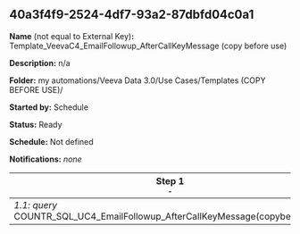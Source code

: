 ## 40a3f4f9-2524-4df7-93a2-87dbfd04c0a1

**Name** (not equal to External Key)**:** Template_VeevaC4_EmailFollowup_AfterCallKeyMessage  (copy before use)

**Description:** n/a

**Folder:** my automations/Veeva Data 3.0/Use Cases/Templates (COPY BEFORE USE)/

**Started by:** Schedule

**Status:** Ready

**Schedule:** Not defined

**Notifications:** _none_


| Step 1<br>_<small>-</small>_ |
| --- |
| _1.1: query_<br>COUNTR_SQL_UC4_EmailFollowup_AfterCallKeyMessage(copybeforeuse) |
